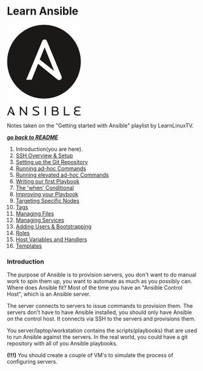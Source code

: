 # Learn Ansible

![Ansible Logo](img/ansible.png)

Notes taken on the "Getting started with Ansible" playlist by LearnLinuxTV.

[***go back to README***](/README.md)

1. Introduction(you are here).
1. [SSH Overview & Setup](02-ssh.md)
1. [Setting up the Git Repository](03-git.md)
1. [Running ad-hoc Commands](04-ad-hoc.md)
1. [Running elevated ad-hoc Commands](05-el_ad-hoc.md)
1. [Writing our first Playbook](./06-playbook.md)
1. [The 'when' Conditional](./07-when.md)
1. [Improving your Playbook](./08-improve_pb.md)
1. [Targeting Specific Nodes](./09-target_nodes.md)
1. [Tags](./10-tags.md)
1. [Managing Files](./11-files.md)
1. [Managing Services](./12-services.md)
1. [Adding Users & Bootstrapping](./13-users_bootstrap.md)
1. [Roles](./14-roles.md)
1. [Host Variables and Handlers](./15-vars_handlers.md)
1. [Templates](./16-templates.md)

### Introduction

The purpose of Ansible is to provision servers, you don't want to do manual
work to spin them up, you want to automate as much as you possibly can. Where
does Ansible fit? Most of the time you have an "Ansible Control Host", which is
an Ansible server.

The server connects to servers to issue commands to provision them. The servers
don't have to have Ansible installed, you should only have Ansible on the
control host. It connects via SSH to the servers and provisions them. 

You server/laptop/workstation contains the scripts(playbooks) that are used to
run Ansible against the servers. In the real world, you could have a git
repository with all of you Ansible playbooks. 

**(!!!)** You should create a couple of VM's to simulate the process of
configuring servers.
